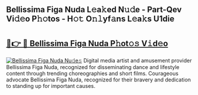 ## Bellissima Figa Nuda L𝚎a𝚔ed N𝚞𝚍e - Part-Qev Vi𝚍𝚎o P𝚑𝚘tos - H𝚘𝚝 O𝚗𝚕yf𝚊ns L𝚎a𝚔s U1die

# <h2><a href="http://kf6rqi.oniu.top/?m=Bellissima+Figa+Nuda">🔗👉 🔴 Bellissima Figa Nuda P𝚑ot𝚘𝚜 V𝚒d𝚎o</a></h2>

[![Bellissima Figa Nuda Nu𝚍e𝚜](https://i.imgur.com/0qMVB7G.gif)](http://kf6rqi.oniu.top/?m=Bellissima+Figa+Nuda)
Digital media artist and amusement provider Bellissima Figa Nuda, recognized for disseminating dance and lifestyle content through trending choreographies and short films. Courageous advocate Bellissima Figa Nuda, recognized for their bravery and dedication to standing up for important causes.  
